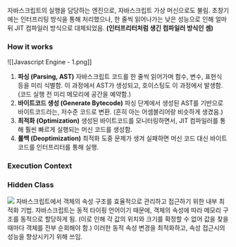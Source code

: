 자바스크립트의 실행을 담당하는 엔진으로, 자바스크립트 가상 머신으로도 불림.
초창기에는 인터프리팅 방식을 통해 처리했으나, 한 줄씩 읽어나가는 낮은 성능으로 인해 얼마 뒤 JIT 컴파일러 방식으로 대체되었음. **(인터프리터처럼 생긴 컴파일러 방식인 셈)**

### How it works
![[Javascript Engine - 1.png]]

1. **파싱 (Parsing, AST)**
   자바스크립트 코드를 한 줄씩 읽어가며 함수, 변수, 표현식 등을 미리 식별함.
   이 과정에서 AST가 생성되고, 호이스팅도 이 과정에서 발생함. (코드 실행 전 미리 메모리에 공간을 예약함.)
2. **바이트코드 생성 (Generate Bytecode)**
   파싱 단계에서 생성된 AST를 기반으로 바이트코드라는, 저수준 코드로 변환. (흔히 아는 어셈블리어랑 비슷하게 생겼음.)
3. **최적화 (Optimization)**
   생성된 바이트코드를 모니터링하면서, JIT 컴파일러를 통해 훨씬 빠르게 실행되는 머신 코드를 생성함.
4. **롤백 (Deoptimization)**
   최적화 도중 문제가 생겨 실패하면 머신 코드 대신 바이트코드를 인터프리터를 통해 실행.

### Execution Context

### Hidden Class
![](https://encrypted-tbn0.gstatic.com/images?q=tbn:ANd9GcTLlbDrPBskQyi2erPW1xTCP54OVjcbC9mI5w&s)
자바스크립트에서 객체의 속성 구조를 효율적으로 관리하고 접근하기 위한 내부 최적화 기법.
자바스크립트는 동적 타이핑 언어이기 때문에, 객체의 속성에 따라 메모리 구조를 동적으로 할당하게 됨. (이로 인해 각 값의 위치와 크기를 확정할 수 없어 값을 찾을 때마다 객체를 전부 순회해야 함.)
이러한 동적 속성 변경을 최적화하고, 속성 접근시의 성능을 향상시키기 위해 쓰임.
